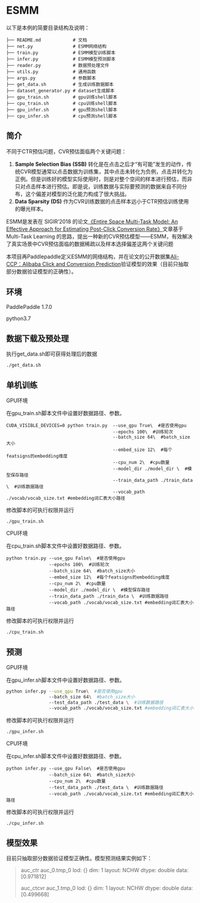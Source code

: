 # ESMM

以下是本例的简要目录结构及说明： 

```
├── README.md			 # 文档
├── net.py				 # ESMM网络结构
├── train.py			 # ESMM模型训练脚本
├── infer.py			 # ESMM模型预测脚本
├── reader.py			 # 数据预处理文件
├── utils.py			 # 通用函数
├── args.py				 # 参数脚本
├── get_data.sh			 # 生成训练数据脚本
├── dataset_generator.py # dataset生成脚本
├── gpu_train.sh		 # gpu训练shell脚本
├── cpu_train.sh		 # cpu训练shell脚本
├── gpu_infer.sh		 # gpu预测shell脚本
├── cpu_infer.sh		 # cpu预测shell脚本
```

## 简介

不同于CTR预估问题，CVR预估面临两个关键问题：

1. **Sample Selection Bias (SSB)** 转化是在点击之后才“有可能”发生的动作，传统CVR模型通常以点击数据为训练集，其中点击未转化为负例，点击并转化为正例。但是训练好的模型实际使用时，则是对整个空间的样本进行预估，而非只对点击样本进行预估。即是说，训练数据与实际要预测的数据来自不同分布，这个偏差对模型的泛化能力构成了很大挑战。
2. **Data Sparsity (DS)** 作为CVR训练数据的点击样本远小于CTR预估训练使用的曝光样本。

ESMM是发表在 SIGIR’2018 的论文[《Entire Space Multi-Task Model: An Eﬀective Approach for Estimating Post-Click Conversion Rate》](  https://arxiv.org/abs/1804.07931  )文章基于 Multi-Task Learning 的思路，提出一种新的CVR预估模型——ESMM，有效解决了真实场景中CVR预估面临的数据稀疏以及样本选择偏差这两个关键问题

本项目再Paddlepaddle定义ESMM的网络结构，并在论文的公开数据集[Ali-CCP：Alibaba Click and Conversion Prediction](  https://tianchi.aliyun.com/datalab/dataSet.html?dataId=408  )验证模型的效果（目前只抽取部分数据验证模型的正确性）。

## 环境

 PaddlePaddle 1.7.0 

 python3.7 

## 数据下载及预处理

执行get_data.sh即可获得处理后的数据

```shell
./get_data.sh
```

## 单机训练

GPU环境

在gpu_train.sh脚本文件中设置好数据路径、参数。

```shell
CUDA_VISIBLE_DEVICES=0 python train.py	--use_gpu True\  #是否使用gpu
                                        --epochs 100\  #训练轮次
                                        --batch_size 64\  #batch_size大小
                                        --embed_size 12\  #每个featsigns的embedding维度
                                        --cpu_num 2\  #cpu数量
                                        --model_dir ./model_dir \  #模型保存路径
                                        --train_data_path ./train_data \  #训练数据路径
                                        --vocab_path ./vocab/vocab_size.txt #embedding词汇表大小路径
```

修改脚本的可执行权限并运行

```shell
./gpu_train.sh
```

CPU环境

在cpu_train.sh脚本文件中设置好数据路径、参数。

```shell
python train.py --use_gpu False\  #是否使用gpu
                --epochs 100\  #训练轮次
                --batch_size 64\  #batch_size大小
                --embed_size 12\  #每个featsigns的embedding维度
                --cpu_num 2\  #cpu数量
                --model_dir ./model_dir \  #模型保存路径
                --train_data_path ./train_data \  #训练数据路径
                --vocab_path ./vocab/vocab_size.txt #embedding词汇表大小路径
```

修改脚本的可执行权限并运行

```
./cpu_train.sh
```

## 预测

GPU环境

在gpu_infer.sh脚本文件中设置好数据路径、参数。

```sh
python infer.py --use_gpu True\  #是否使用gpu
                --batch_size 64\  #batch_size大小
                --test_data_path ./test_data \  #训练数据路径
                --vocab_path ./vocab/vocab_size.txt #embedding词汇表大小路径
```

修改脚本的可执行权限并运行

```shell
./gpu_infer.sh
```

CPU环境

在cpu_infer.sh脚本文件中设置好数据路径、参数。

```shell
python infer.py --use_gpu False\  #是否使用gpu
                --batch_size 64\  #batch_size大小
                --cpu_num 2\  #cpu数量
                --test_data_path ./test_data \  #训练数据路径
                --vocab_path ./vocab/vocab_size.txt #embedding词汇表大小路径
```

修改脚本的可执行权限并运行

```
./cpu_infer.sh
```



## 模型效果

目前只抽取部分数据验证模型正确性。模型预测结果实例如下：

> auc_ctr	auc_0.tmp_0		lod: {}
> 	dim: 1
> 	layout: NCHW
> 	dtype: double
> 	data: [0.971812]
> 	
> auc_ctcvr	auc_1.tmp_0		lod: {}
> 	dim: 1
> 	layout: NCHW
> 	dtype: double
> 	data: [0.499668]

